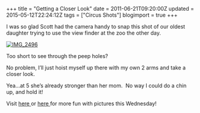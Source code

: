 +++
title = "Getting a Closer Look"
date = 2011-06-21T09:20:00Z
updated = 2015-05-12T22:24:12Z
tags = ["Circus Shots"]
blogimport = true 
+++

I was so glad Scott had the camera handy to snap this shot of our oldest daughter trying to use the view finder at the zoo the other day. 

[![IMG_2496](https://latc.s3.amazonaws.com/wp-content/uploads/2011/06/IMG_2496.jpg "IMG_2496")](https://latc.s3.amazonaws.com/wp-content/uploads/2011/06/IMG_2496.jpg)

Too short to see through the peep holes?

 No problem, I’ll just hoist myself up there with my own 2 arms and take a closer look.

Yea…at 5 she’s already stronger than her mom.&#160; No way I could do a chin up, and hold it!


Visit 
[
here
](http://parentingbydummies.com/)
 or 
[
here
](http://www.5minutesformom.com/)
 for more fun with pictures this Wednesday!

